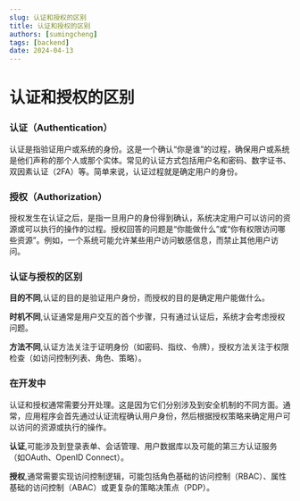 ```yaml
---
slug: 认证和授权的区别
title: 认证和授权的区别
authors: [sumingcheng]
tags: [backend]
date: 2024-04-13
---
```


# 认证和授权的区别



 

### 认证（Authentication）  

认证是指验证用户或系统的身份。这是一个确认“你是谁”的过程，确保用户或系统是他们声称的那个人或那个实体。常见的认证方式包括用户名和密码、数字证书、双因素认证（2FA）等。简单来说，认证过程就是确定用户的身份。

### 授权（Authorization）  

授权发生在认证之后，是指一旦用户的身份得到确认，系统决定用户可以访问的资源或可以执行的操作的过程。授权回答的问题是“你能做什么”或“你有权限访问哪些资源”。例如，一个系统可能允许某些用户访问敏感信息，而禁止其他用户访问。

### 认证与授权的区别  

**目的不同**,认证的目的是验证用户身份，而授权的目的是确定用户能做什么。

**时机不同**,认证通常是用户交互的首个步骤，只有通过认证后，系统才会考虑授权问题。

**方法不同**,认证方法关注于证明身份（如密码、指纹、令牌），授权方法关注于权限检查（如访问控制列表、角色、策略）。

### 在开发中  

认证和授权通常需要分开处理。这是因为它们分别涉及到安全机制的不同方面。通常，应用程序会首先通过认证流程确认用户身份，然后根据授权策略来确定用户可以访问的资源或执行的操作。

**认证**,可能涉及到登录表单、会话管理、用户数据库以及可能的第三方认证服务（如OAuth、OpenID Connect）。

**授权**,通常需要实现访问控制逻辑，可能包括角色基础的访问控制（RBAC）、属性基础的访问控制（ABAC）或更复杂的策略决策点（PDP）。